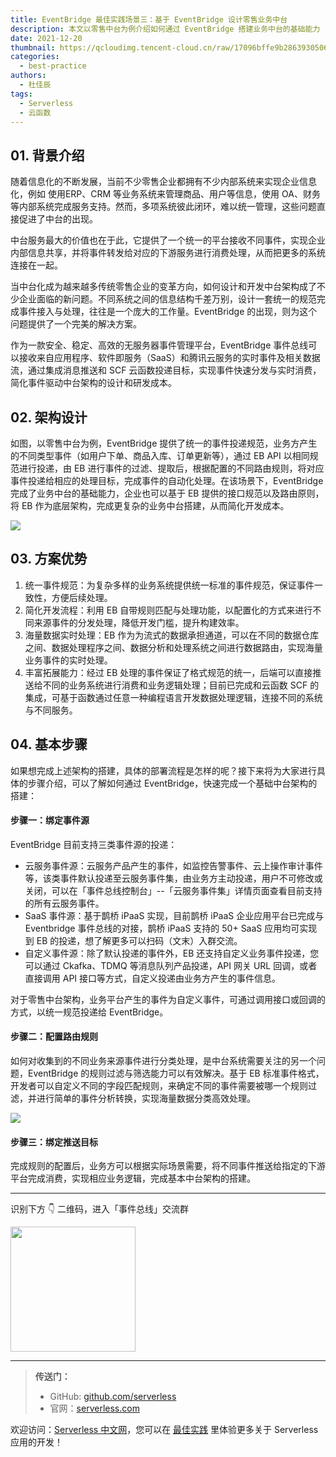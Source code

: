 ```yaml
---
title: EventBridge 最佳实践场景三：基于 EventBridge 设计零售业务中台
description: 本文以零售中台为例介绍如何通过 EventBridge 搭建业务中台的基础能力
date: 2021-12-20
thumbnail: https://qcloudimg.tencent-cloud.cn/raw/17096bffe9b2863930506427e0e4b35a.jpg
categories:
  - best-practice
authors:
  - 杜佳辰
tags:
  - Serverless
  - 云函数
---
```




## 01. 背景介绍

随着信息化的不断发展，当前不少零售企业都拥有不少内部系统来实现企业信息化，例如 使用ERP、CRM 等业务系统来管理商品、用户等信息，使用 OA、财务等内部系统完成服务支持。然而，多项系统彼此闭环，难以统一管理，这些问题直接促进了中台的出现。

中台服务最大的价值也在于此，它提供了一个统一的平台接收不同事件，实现企业内部信息共享，并将事件转发给对应的下游服务进行消费处理，从而把更多的系统连接在一起。

当中台化成为越来越多传统零售企业的变革方向，如何设计和开发中台架构成了不少企业面临的新问题。不同系统之间的信息结构千差万别，设计一套统一的规范完成事件接入与处理，往往是一个庞大的工作量。EventBridge 的出现，则为这个问题提供了一个完美的解决方案。

作为一款安全、稳定、高效的无服务器事件管理平台，EventBridge 事件总线可以接收来自应用程序、软件即服务（SaaS）和腾讯云服务的实时事件及相关数据流，通过集成消息推送和 SCF 云函数投递目标，实现事件快速分发与实时消费，简化事件驱动中台架构的设计和研发成本。



## 02. 架构设计

如图，以零售中台为例，EventBridge 提供了统一的事件投递规范，业务方产生的不同类型事件（如用户下单、商品入库、订单更新等），通过 EB API 以相同规范进行投递，由 EB 进行事件的过滤、提取后，根据配置的不同路由规则，将对应事件投递给相应的处理目标，完成事件的自动化处理。在该场景下，EventBridge 完成了业务中台的基础能力，企业也可以基于 EB 提供的接口规范以及路由原则，将 EB 作为底层架构，完成更复杂的业务中台搭建，从而简化开发成本。

![](https://docimg6.docs.qq.com/image/wdnQmWD7SjKl5TMa9UPBiQ.png?w=1280&h=599.0867579908676)



## 03. 方案优势

1. 统一事件规范：为复杂多样的业务系统提供统一标准的事件规范，保证事件一致性，方便后续处理。
2. 简化开发流程：利用 EB 自带规则匹配与处理功能，以配置化的方式来进行不同来源事件的分发处理，降低开发门槛，提升构建效率。
3. 海量数据实时处理：EB 作为为流式的数据承担通道，可以在不同的数据仓库之间、数据处理程序之间、数据分析和处理系统之间进行数据路由，实现海量业务事件的实时处理。
4. 丰富拓展能力：经过 EB 处理的事件保证了格式规范的统一，后端可以直接推送给不同的业务系统进行消费和业务逻辑处理；目前已完成和云函数 SCF 的集成，可基于函数通过任意一种编程语言开发数据处理逻辑，连接不同的系统与不同服务。



## 04. 基本步骤

如果想完成上述架构的搭建，具体的部署流程是怎样的呢？接下来将为大家进行具体的步骤介绍，可以了解如何通过 EventBridge，快速完成一个基础中台架构的搭建：

#### 步骤一：绑定事件源

EventBridge 目前支持三类事件源的投递：

- 云服务事件源：云服务产品产生的事件，如监控告警事件、云上操作审计事件等，该类事件默认投递至云服务事件集，由业务方主动投递，用户不可修改或关闭，可以在「事件总线控制台」--「云服务事件集」详情页面查看目前支持的所有云服务事件。
- SaaS 事件源：基于鹊桥 iPaaS 实现，目前鹊桥 iPaaS 企业应用平台已完成与 Eventbridge 事件总线的对接，鹊桥 iPaaS 支持的 50+ SaaS 应用均可实现到 EB 的投递，想了解更多可以扫码（文末）入群交流。
- 自定义事件源：除了默认投递的事件外，EB 还支持自定义业务事件投递，您可以通过 Ckafka、TDMQ 等消息队列产品投递，API 网关 URL 回调，或者直接调用 API 接口等方式，自定义投递由业务方产生的事件信息。

对于零售中台架构，业务平台产生的事件为自定义事件，可通过调用接口或回调的方式，以统一规范投递给 EventBridge。



#### 步骤二：配置路由规则

如何对收集到的不同业务来源事件进行分类处理，是中台系统需要关注的另一个问题，EventBridge 的规则过滤与筛选能力可以有效解决。基于 EB 标准事件格式，开发者可以自定义不同的字段匹配规则，来确定不同的事件需要被哪一个规则过滤，并进行简单的事件分析转换，实现海量数据分类高效处理。

![](https://qcloudimg.tencent-cloud.cn/raw/71dd8da95ec7bb85a1be9f72f7b58d7b.png)



#### 步骤三：绑定推送目标

完成规则的配置后，业务方可以根据实际场景需要，将不同事件推送给指定的下游平台完成消费，实现相应业务逻辑，完成基本中台架构的搭建。



------



识别下方 👇 二维码，进入「事件总线」交流群

<img src="https://qcloudimg.tencent-cloud.cn/raw/dd4f0a2cc7a171efe8d89aae9b55a600.png" width="200"/>



------



> **传送门：**
>
> - GitHub: [github.com/serverless](https://github.com/serverless/serverless/blob/master/README_CN.md)
> - 官网：[serverless.com](https://serverless.com/)

欢迎访问：[Serverless 中文网](https://serverlesscloud.cn/)，您可以在 [最佳实践](https://serverlesscloud.cn/best-practice) 里体验更多关于 Serverless 应用的开发！